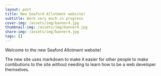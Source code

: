 ```yaml
---
layout: post
title: New Seaford Allotment website!
subtitle: Work very much in progress
cover-img: /assets/img/banner4.jpg
thumbnail-img: /assets/img/banner4.jpg
share-img: /assets/img/banner4.jpg
tags: []
---
```


Welcome to the new Seaford Allotment website!

The new site uses markdown to make it easier for other people to make contibutions to the site without needing to learn how to be a web developer themselves.

